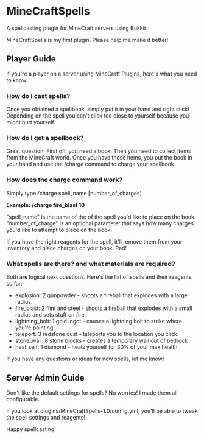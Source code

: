 # MineCraftSpells

A spellcasting plugin for MineCraft servers using Bukkit

MineCraftSpells is my first plugin. Please help me make it better!

## Player Guide


If you're a player on a server using MineCraft Plugins, here's what you need to know:

### How do I cast spells?


Once you obtained a spellbook, simply put it in your hand and right click! Depending on the spell you can't click too close to yourself because you might hurt yourself.

### How do I get a spellbook?

Great question! First off, you need a book. Then you need to collect items from the MineCraft world. Once you have those items, you put the book in your hand and use the /charge command to charge your spellbook.

### How does the charge command work?

Simply type /charge spell_name [number_of_charges]

**Example: /charge fire_blast 10**

"spell_name" is the name of the of the spell you'd like to place on the book. "number_of_charge" is an optional parameter that says how many charges you'd like to attempt to place on the book.

If you have the right reagents for the spell, it'll remove them from your inventory and place charges on your book. Rad!

### What spells are there? and what materials are required?

Both are logical next questions. Here's the list of spells and their reagents so far:

* explosion: 2 gunpowder - shoots a fireball that explodes with a large radius.
* fire_blast: 2 flint and steel - shoots a fireball that explodes with a small radius and sets stuff on fire.
* lightning_bolt: 1 gold ingot - causes a lightning bolt to strike where you're pointing
* teleport: 3 redstone dust - teleports you to the location you click.
* stone_wall: 8 stone blocks - creates a temporary wall out of bedrock
* heal_self: 1 diamond - heals yourself for 30% of your max health

If you have any questions or ideas for new spells, let me know!

## Server Admin Guide

Don't like the default settings for spells? No worries! I made them all configurable.

If you look at plugins/MineCraftSpells-1.0/config.yml, you'll be able to tweak the spell settings and reagents!

Happy spellcasting!
